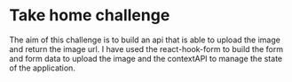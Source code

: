 # Take home challenge

The aim of this challenge is to build an api that is able to upload the image and return the image url.
I have used the react-hook-form to build the form and form data to upload the image and the contextAPI to manage the state of the application.
